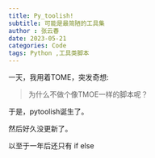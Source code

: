 ```yaml
---
title: Py_toolish!
subtitle: 可能是最简陋的工具集
author : 张云春
date: 2023-05-21
categories: Code
tags: Python ,工具类脚本
---
```


一天，我用着TOME，突发奇想:

> 为什么不做个像TMOE一样的脚本呢？

于是，pytoolish诞生了。

<span class="heimu" title="你知道的太多了">然后好久没更新了。 </span>

<span class="heimu" title="你知道的太多了">以至于一年后还只有 if else</span>